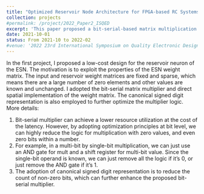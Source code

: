```yaml
---
title: "Optimized Reservoir Node Architecture for FPGA-based RC Systems"
collection: projects
#permalink: /project/2022_Paper2_ISQED
excerpt: 'This paper proposed a bit-serial-based matrix multiplication for the reservoir neuron design in Echo State Network.'
date: 2021-10-01
status: From 2021-10 to 2022-02
#venue: '2022 23rd International Symposium on Quality Electronic Design (ISQED)'
---
```




In the first project, I proposed a low-cost design for the reservoir neuron of the ESN.
The motivation is to exploit the properties of the ESN weight matrix. The input and reservoir weight matrices are fixed and sparse, which means there are a large number of zero elements and other values are known and unchanged.
I adopted the bit-serial matrix multiplier and direct spatial implementation of the weight matrix. The canonical signed digit representation is also employed to further optimize the multiplier logic.
More details:
1.	Bit-serial multiplier can achieve a lower resource utilization at the cost of the latency. However, by adopting optimization principles at bit level, we can highly reduce the logic for multiplication with zero values, and even zero bits within a number.
2.	For example, in a multi-bit by single-bit multiplication, we can just use an AND gate for mult and a shift register for multi-bit value. Since the single-bit operand is known, we can just remove all the logic if it’s 0, or just remove the AND gate if it’s 1.
3.	The adoption of canonical signed digit representation is to reduce the count of non-zero bits, which can further enhance the proposed bit-serial multiplier. 




<!-- ![](/images/projects/foo-bar-identity.jpg) -->
